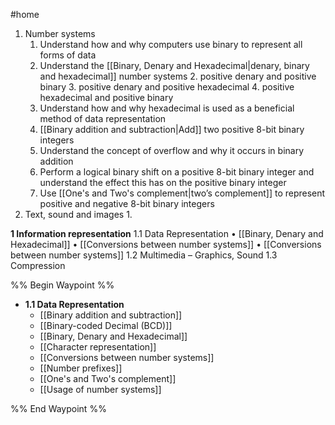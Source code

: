 #home 

1. Number systems
	1. Understand how and why computers use binary to represent all forms of data 
	2. Understand the [[Binary, Denary and Hexadecimal|denary, binary and hexadecimal]] number systems 
		2. positive denary and positive binary 
		3. positive denary and positive hexadecimal
		4. positive hexadecimal and positive binary 
	3. Understand how and why hexadecimal is used as a beneficial method of data representation 
	4. [[Binary addition and subtraction|Add]] two positive 8-bit binary integers
	5. Understand the concept of overflow and why it occurs in binary addition
	6. Perform a logical binary shift on a positive 8-bit binary integer and understand the effect this has on the positive binary integer
	7. Use [[One's and Two's complement|two’s complement]] to represent positive and negative 8-bit binary integers
2. Text, sound and images
	1. 

**1 Information representation**
	1.1 Data Representation 
		• [[Binary, Denary and Hexadecimal]]
		• [[Conversions between number systems]]
		• [[Conversions between number systems]]
	1.2 Multimedia – Graphics, Sound 
	1.3 Compression

%% Begin Waypoint %%
- **1.1 Data Representation**
	- [[Binary addition and subtraction]]
	- [[Binary-coded Decimal (BCD)]]
	- [[Binary, Denary and Hexadecimal]]
	- [[Character representation]]
	- [[Conversions between number systems]]
	- [[Number prefixes]]
	- [[One's and Two's complement]]
	- [[Usage of number systems]]

%% End Waypoint %%
